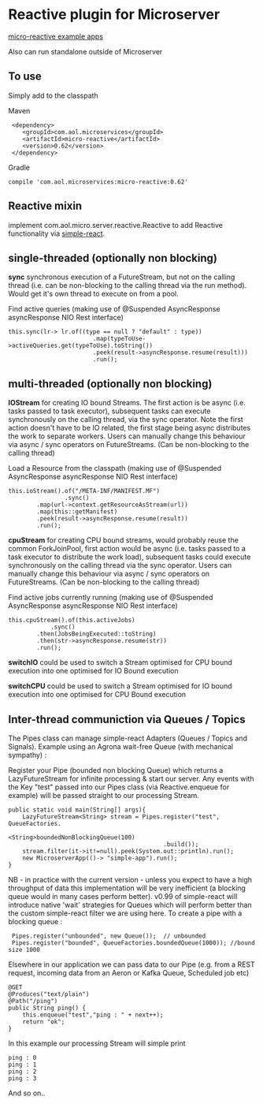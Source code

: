 # Reactive plugin for Microserver

[micro-reactive example apps](https://github.com/aol/micro-server/tree/master/micro-reactive/src/test/java/app)

Also can run standalone outside of Microserver

## To use

Simply add to the classpath

Maven 

     <dependency>
        <groupId>com.aol.microservices</groupId>  
        <artifactId>micro-reactive</artifactId>
        <version>0.62</version>
     </dependency>
     
Gradle

    compile 'com.aol.microservices:micro-reactive:0.62'

## Reactive mixin

implement com.aol.micro.server.reactive.Reactive to add Reactive functionality via [simple-react](https://github.com/aol/simple-react).

## single-threaded (optionally non blocking)

**sync** synchronous execution of a FutureStream, but not on the calling thread (i.e. can be non-blocking to the calling thread via the run method). Would get it's own thread to execute on from a pool.

Find active queries (making use of @Suspended AsyncResponse asyncResponse NIO Rest interface)

    this.sync(lr-> lr.of((type == null ? "default" : type))
							.map(typeToUse->activeQueries.get(typeToUse).toString())
							.peek(result->asyncResponse.resume(result)))
							.run();

## multi-threaded (optionally non blocking)

**IOStream** for creating IO bound Streams. The first action is be async (i.e. tasks passed to task executor), subsequent tasks can execute synchronously on the calling thread, via the sync operator. Note the first action doesn't have to be IO related, the first stage being async distributes the work to separate workers. Users can manually change this behaviour via async / sync operators on FutureStreams. (Can be non-blocking to the calling thread)

Load a Resource from the classpath  (making use of @Suspended AsyncResponse asyncResponse NIO Rest interface)

    this.ioStream().of("/META-INF/MANIFEST.MF")
                   	.sync()
			.map(url->context.getResourceAsStream(url))
			.map(this::getManifest)
			.peek(result->asyncResponse.resume(result))
			.run();
 

**cpuStream** for creating CPU bound streams, would probably reuse the common ForkJoinPool, first action would be async (i.e. tasks passed to a task executor to distribute the work load), subsequent tasks could execute synchronously on the calling thread via the sync operator. Users can manually change this behaviour via async / sync operators on FutureStreams. (Can be non-blocking to the calling thread) 

Find active jobs currently running (making use of @Suspended AsyncResponse asyncResponse NIO Rest interface)

    this.cpuStream().of(this.activeJobs)
    			.sync()
			.then(JobsBeingExecuted::toString)
			.then(str->asyncResponse.resume(str))
			.run();

**switchIO** could be used to switch a Stream optimised for CPU bound execution into one optimised for IO Bound execution

**switchCPU** could be used to switch a Stream optimised for IO bound execution into one optimised for CPU Bound execution

## Inter-thread communiction via Queues / Topics

The Pipes class can manage simple-react Adapters (Queues / Topics and Signals). Example using an Agrona wait-free Queue (with mechanical sympathy) :

Register your Pipe (bounded non blocking Queue) which returns a LazyFutureStream for infinite processing & start our server. Any events with the Key  "test" passed into our Pipes class (via Reactive.enqueue for example) will be passed straight to our processing Stream.

	public static void main(String[] args){
	    LazyFutureStream<String> stream = Pipes.register("test", QueueFactories.
	                                        <String>boundedNonBlockingQueue(100)
	                                            .build());
	    stream.filter(it->it!=null).peek(System.out::println).run();
	    new MicroserverApp(()-> "simple-app").run();
	}

NB - in practice with the current version - unless you expect to have a high throughput of data this implementation will be very inefficient (a blocking queue would in many cases perform better). v0.99 of simple-react will introduce native 'wait' strategies for Queues which will perform better than the custom simple-react filter we are using here. To create a pipe with a blocking queue :

     Pipes.register("unbounded", new Queue());  // unbounded
     Pipes.register("bounded", QueueFactories.boundedQueue(1000)); //bound size 1000

Elsewhere in our application we can pass data to our Pipe (e.g. from a REST request, incoming data from an Aeron or Kafka Queue, Scheduled job etc)

	@GET
	@Produces("text/plain")
	@Path("/ping")
	public String ping() {
	    this.enqueue("test","ping : " + next++);
	    return "ok";
	}
	
In this example our processing Stream will simple print 

    ping : 0 
    ping : 1
    ping : 2
    ping : 3
    
And so on..
    

